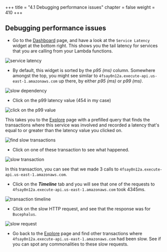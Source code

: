 +++
title = "4.1 Debugging performance issues"
chapter = false
weight = 410
+++

## Debugging performance issues

* Go to the [Dashboard](https://platform.lumigo.io/dashboard) page, and have a look at the `Service Latency` widget at the bottom right. This shows you the tail latency for services that you are calling from your Lambda functions.

![service latency](/images/mod04-lumigo-service-latency.png)

* By default, this widget is sorted by the *p95 (ms)* column. Somewhere amongst the top, you might see similar to `4fsay0n12a.execute-api.us-east-1.amazonaws.com` up there, by either *p95 (ms)* or *p99 (ms)*.

![slow dependency](/images/mod04-lumigo-slow-dependency.png)

* Click on the p99 latency value (454 in my case)

![click on the p99 value](/images/mod04-lumigo-p99.png)

This takes you to the [Explore](https://platform.lumigo.io/explore) page with a prefilled query that finds the transactions where this service was involved and recorded a latency that's equal to or greater than the latency value you clicked on.

![find slow transactions](/images/mod04-lumigo-p99-transaction.png)

* Click on one of these transaction to see what happened.

![slow transaction](/images/mod04-lumigo-slow-transactions.png)

In this transaction, you can see that we made 3 calls to `4fsay0n12a.execute-api.us-east-1.amazonaws.com`.

* Click on the ***Timeline*** tab and you will see that one of the requests to `4fsay0n12a.execute-api.us-east-1.amazonaws.com` took 4345ms.

![transaction timeline](/images/mod04-lumigo-slow-transaction-timeline.png)

* Click on the slow HTTP request, and see that the response was for `Bucephalus`.

![slow request](/images/mod04-lumigo-slow-request.png)

* Go back to the [Explore](https://platform.lumigo.io/explore) page and find other transactions where `4fsay0n12a.execute-api.us-east-1.amazonaws.com` had been slow. See if you can spot any commonalities to these slow requests.
